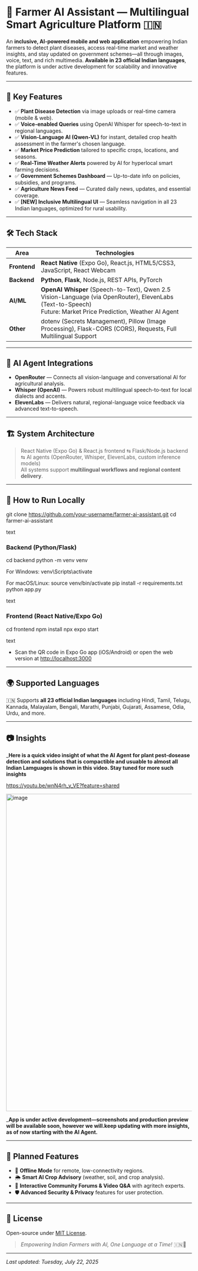 # 🌾 Farmer AI Assistant — Multilingual Smart Agriculture Platform 🇮🇳

An **inclusive, AI-powered mobile and web application** empowering Indian farmers to detect plant diseases, access real-time market and weather insights, and stay updated on government schemes—all through images, voice, text, and rich multimedia. **Available in 23 official Indian languages**, the platform is under active development for scalability and innovative features.

---

## 🚀 Key Features

- ✅ **Plant Disease Detection** via image uploads or real-time camera (mobile & web).
- ✅ **Voice-enabled Queries** using OpenAI Whisper for speech-to-text in regional languages.
- ✅ **Vision-Language AI (Qwen-VL)** for instant, detailed crop health assessment in the farmer's chosen language.
- ✅ **Market Price Prediction** tailored to specific crops, locations, and seasons.
- ✅ **Real-Time Weather Alerts** powered by AI for hyperlocal smart farming decisions.
- ✅ **Government Schemes Dashboard** — Up-to-date info on policies, subsidies, and programs.
- ✅ **Agriculture News Feed** — Curated daily news, updates, and essential coverage.
- ✅ **[NEW] Inclusive Multilingual UI** — Seamless navigation in all 23 Indian languages, optimized for rural usability.

---

## 🛠️ Tech Stack

| Area        | Technologies                                                                 |
|-------------|------------------------------------------------------------------------------|
| **Frontend**| **React Native** (Expo Go), React.js, HTML5/CSS3, JavaScript, React Webcam   |
| **Backend** | **Python**, **Flask**, Node.js, REST APIs, PyTorch                            |
| **AI/ML**   | **OpenAI Whisper** (Speech-to-Text), Qwen 2.5 Vision-Language (via OpenRouter), ElevenLabs (Text-to-Speech)<br>Future: Market Price Prediction, Weather AI Agent |
| **Other**   | dotenv (Secrets Management), Pillow (Image Processing), Flask-CORS (CORS), Requests, Full Multilingual Support  |

---

## 🔗 AI Agent Integrations

- **OpenRouter** — Connects all vision-language and conversational AI for agricultural analysis.
- **Whisper (OpenAI)** — Powers robust multilingual speech-to-text for local dialects and accents.
- **ElevenLabs** — Delivers natural, regional-language voice feedback via advanced text-to-speech.

---

## 🏗️ System Architecture

> React Native (Expo Go) & React.js frontend ⇆ Flask/Node.js backend ⇆ AI agents (OpenRouter, Whisper, ElevenLabs, custom inference models)  
> All systems support **multilingual workflows and regional content delivery**.

---

## 🚀 How to Run Locally

git clone https://github.com/your-username/farmer-ai-assistant.git
cd farmer-ai-assistant

text

### Backend (Python/Flask)
cd backend
python -m venv venv

For Windows:
venv\Scripts\activate

For macOS/Linux:
source venv/bin/activate
pip install -r requirements.txt
python app.py

text

### Frontend (React Native/Expo Go)
cd frontend
npm install
npx expo start

text
- Scan the QR code in Expo Go app (iOS/Android) or open the web version at [http://localhost:3000](http://localhost:3000/)

---

## 🌍 Supported Languages

🇮🇳 Supports **all 23 official Indian languages** including Hindi, Tamil, Telugu, Kannada, Malayalam, Bengali, Marathi, Punjabi, Gujarati, Assamese, Odia, Urdu, and more.

---

## 📷 Insights

_**Here is a quick video insight of what the AI Agent for plant pest-dosease detection and solutions that is compactible and usuable to almost all Indian Lamguages is shown in this video. Stay tuned for more such insights**

https://youtu.be/wnN4rh_y_VE?feature=shared

<img width="829" height="859" alt="image" src="https://github.com/user-attachments/assets/1a340bd0-2f2f-483c-9748-ecec437c7404" />


_**App is under active development—screenshots and production preview will be available soon, however we will.keep updating with more insights, as of now starting with the AI Agent.**

---

## 📡 Planned Features

- 🌾 **Offline Mode** for remote, low-connectivity regions.
- 🌦️ **Smart AI Crop Advisory** (weather, soil, and crop analysis).
- 🎥 **Interactive Community Forums & Video Q&A** with agritech experts.
- 🛡️ **Advanced Security & Privacy** features for user protection.

---

## 📃 License

Open-source under [MIT License](LICENSE).

> _Empowering Indian Farmers with AI, One Language at a Time!_ 🇮🇳🌾

---
_Last updated: Tuesday, July 22, 2025_
